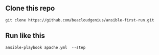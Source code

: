 ## Clone this repo

    git clone https://github.com/beacloudgenius/ansible-first-run.git


## Run like this

    ansible-playbook apache.yml  --step
